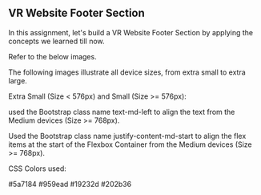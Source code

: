 ## VR Website Footer Section

In this assignment, let's build a VR Website Footer Section by applying the concepts we learned till now.

Refer to the below images.

The following images illustrate all device sizes, from extra small to extra large.

Extra Small (Size < 576px) and Small (Size >= 576px):

used the Bootstrap class name text-md-left to align the text from the Medium devices (Size >= 768px).

Used the Bootstrap class name justify-content-md-start to align the flex items at the start of the Flexbox Container from the Medium devices (Size >= 768px).

CSS Colors used:

#5a7184
#959ead
#19232d
#202b36